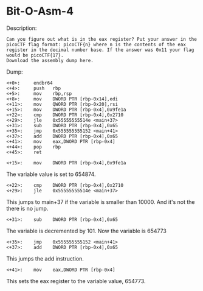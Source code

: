 # Bit-O-Asm-4

Description:
```
Can you figure out what is in the eax register? Put your answer in the picoCTF flag format: picoCTF{n} where n is the contents of the eax register in the decimal number base. If the answer was 0x11 your flag would be picoCTF{17}.
Download the assembly dump here.
```

Dump:
```
<+0>:     endbr64 
<+4>:     push   rbp
<+5>:     mov    rbp,rsp
<+8>:     mov    DWORD PTR [rbp-0x14],edi
<+11>:    mov    QWORD PTR [rbp-0x20],rsi
<+15>:    mov    DWORD PTR [rbp-0x4],0x9fe1a
<+22>:    cmp    DWORD PTR [rbp-0x4],0x2710
<+29>:    jle    0x55555555514e <main+37>
<+31>:    sub    DWORD PTR [rbp-0x4],0x65
<+35>:    jmp    0x555555555152 <main+41>
<+37>:    add    DWORD PTR [rbp-0x4],0x65
<+41>:    mov    eax,DWORD PTR [rbp-0x4]
<+44>:    pop    rbp
<+45>:    ret
```

```
<+15>:    mov    DWORD PTR [rbp-0x4],0x9fe1a
```
The variable value is set to 654874.

```
<+22>:    cmp    DWORD PTR [rbp-0x4],0x2710
<+29>:    jle    0x55555555514e <main+37>
```
This jumps to main+37 if the variable is smaller than 10000. And it's not the there is no jump.

```
<+31>:    sub    DWORD PTR [rbp-0x4],0x65
```
The variable is decremented by 101. Now the variable is 654773

```
<+35>:    jmp    0x555555555152 <main+41>
<+37>:    add    DWORD PTR [rbp-0x4],0x65
```
This jumps the add instruction.

```
<+41>:    mov    eax,DWORD PTR [rbp-0x4]
```

This sets the eax register to the variable value, 654773.